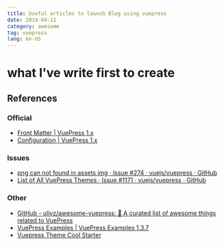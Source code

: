 ```yaml
---
title: Useful articles to launch Blog using vuepress
date: 2019-04-11
category: awesome
tag: vuepress
lang: en-US
---
```


what I've write first to create 
===

References
---
### Official
- [Front Matter | VuePress 1.x](https://v1.vuepress.vuejs.org/guide/frontmatter.html#alternative-front-matter-formats)
- [Configuration | VuePress 1.x](https://v1.vuepress.vuejs.org/guide/basic-config.html)

### Issues
- [png can not found in assets img · Issue #274 · vuejs/vuepress · GitHub](https://github.com/vuejs/vuepress/issues/274)
- [List of All VuePress Themes · Issue #1171 · vuejs/vuepress · GitHub](https://github.com/vuejs/vuepress/issues/1171)

### Other
- [GitHub - ulivz/awesome-vuepress: 🎉 A curated list of awesome things related to VuePress](https://github.com/ulivz/awesome-vuepress)
- [VuePress Examples | VuePress Examples 1.3.7](https://vuepress-examples.netlify.com/)
- [Vuepress Theme Cool Starter](https://friendlyuser.github.io/vuepress-theme-cool-starter/#readme)

